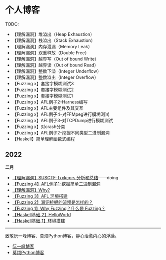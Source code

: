# 个人博客

TODO:
- 【理解漏洞】堆溢出（Heap Exhaustion）
- 【理解漏洞】栈溢出（Stack Exhaustion）
- 【理解漏洞】内存泄漏（Memory Leak）
- 【理解漏洞】双重释放（Double Free）
- 【理解漏洞】越界写（Out of bound Write）
- 【理解漏洞】越界读（Out of bound Read）
- 【理解漏洞】整数下溢（Integer Underflow）
- 【理解漏洞】整数溢出（Integer Overflow） 
- 【Fuzzing x】套接字模糊测试3
- 【Fuzzing x】套接字模糊测试2
- 【Fuzzing x】套接字模糊测试1
- 【Fuzzing x】AFL例子2-Harness编写
- 【Fuzzing x】AFL主要组件及其交互
- 【Fuzzing x】AFL例子4-对FFMpeg进行模糊测试
- 【Fuzzing x】AFL例子3-对TCPDump进行模糊测试
- 【Fuzzing x】对crash分类
- 【Fuzzing x】AFL例子2-挖掘不同类型二进制漏洞
- 【Haskell】简单理解函数式编程

## 2022

**二月**
- [【理解漏洞】SUSCTF-fxxkcors 分析和总结](./docs/page-8.md)——doing
- [【Fuzzing 4】AFL例子1-挖掘简单二进制漏洞](./docs/page-7.md)
- [【理解漏洞】Why?](./docs/page-6.md)
- [【Fuzzing 3】AFL 环境搭建](./docs/page-5.md)
- [【Fuzzing 2】漏洞挖掘的流程是怎样的？](./docs/page-4.md)
- [【Fuzzing 1】Why Fuzzing？什么是 Fuzzing？](./docs/page-3.md)
- [【Haskell基础 2】HelloWorld](./docs/page-2.md)
- [【Haskell基础 1】环境搭建](./docs/page-1.md)

---

致敬阮一峰博客、莫烦Python博客，静心治愈内心的浮躁。
- [阮一峰博客](https://www.ruanyifeng.com/)
- [莫烦Python博客](https://www.youtube.com/c/%E5%91%A8%E8%8E%AB%E7%83%A6/videos)